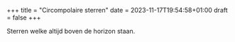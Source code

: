 +++
title = "Circompolaire sterren"
date = 2023-11-17T19:54:58+01:00
draft = false
+++


Sterren welke altijd boven de horizon staan.
